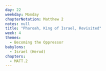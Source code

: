 ```yaml
---
day: 22
weekday: Monday
chapterNotation: Matthew 2
notes: null
title: "Pharoah, King of Israel, Revisited"
week: 4
themes:
  - Becoming the Oppressor
babylons:
  - Israel (Herod)
chapters:
  - MATT.2
---
```

